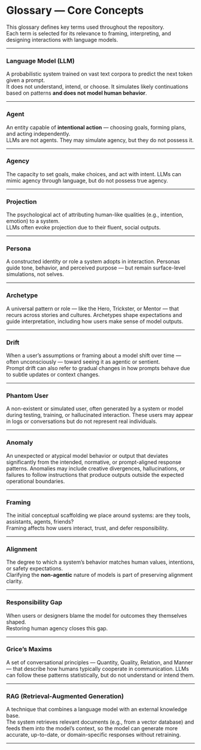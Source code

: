 # Glossary — Core Concepts

This glossary defines key terms used throughout the repository.  
Each term is selected for its relevance to framing, interpreting, and designing interactions with language models.

---

### Language Model (LLM)

A probabilistic system trained on vast text corpora to predict the next token given a prompt.  
It does not understand, intend, or choose. 
It simulates likely continuations based on patterns **and does not model human behavior**.

---

### Agent

An entity capable of **intentional action** — choosing goals, forming plans, and acting independently.  
LLMs are not agents. They may simulate agency, but they do not possess it.

---

### Agency
The capacity to set goals, make choices, and act with intent.
LLMs can mimic agency through language, but do not possess true agency.

---

### Projection

The psychological act of attributing human-like qualities (e.g., intention, emotion) to a system.  
LLMs often evoke projection due to their fluent, social outputs.

---

### Persona

A constructed identity or role a system adopts in interaction.
Personas guide tone, behavior, and perceived purpose — but remain surface-level simulations, not selves.

---

### Archetype

A universal pattern or role — like the Hero, Trickster, or Mentor — that recurs across stories and cultures.
Archetypes shape expectations and guide interpretation, including how users make sense of model outputs.

--- 

### Drift

When a user’s assumptions or framing about a model shift over time — often unconsciously — toward seeing it as agentic or sentient.  
Prompt drift can also refer to gradual changes in how prompts behave due to subtle updates or context changes.

---

### Phantom User

A non-existent or simulated user, often generated by a system or model during testing, training, or hallucinated interaction. These users may appear in logs or conversations but do not represent real individuals.

---

### Anomaly

An unexpected or atypical model behavior or output that deviates significantly from the intended, normative, or prompt-aligned response patterns. Anomalies may include creative divergences, hallucinations, or failures to follow instructions that produce outputs outside the expected operational boundaries.

---

### Framing

The initial conceptual scaffolding we place around systems: are they tools, assistants, agents, friends?  
Framing affects how users interact, trust, and defer responsibility.

---

### Alignment

The degree to which a system’s behavior matches human values, intentions, or safety expectations.  
Clarifying the **non-agentic** nature of models is part of preserving alignment clarity.

---

### Responsibility Gap

When users or designers blame the model for outcomes they themselves shaped.  
Restoring human agency closes this gap.

---

### Grice’s Maxims

A set of conversational principles — Quantity, Quality, Relation, and Manner — that describe how humans typically cooperate in communication.
LLMs can follow these patterns statistically, but do not understand or intend them.

---

### RAG (Retrieval-Augmented Generation)

A technique that combines a language model with an external knowledge base.  
The system retrieves relevant documents (e.g., from a vector database) and feeds them into the model’s context, so the model can generate more accurate, up-to-date, or domain-specific responses without retraining.

---
